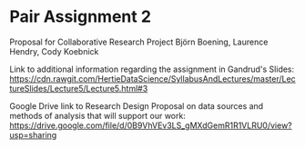 # Pair Assignment 2
Proposal for Collaborative Research Project
Björn Boening, Laurence Hendry, Cody Koebnick 

Link to additional information regarding the assignment in Gandrud's Slides: https://cdn.rawgit.com/HertieDataScience/SyllabusAndLectures/master/LectureSlides/Lecture5/Lecture5.html#3

Google Drive link to Research Design Proposal on data sources and methods of analysis that will support our work: https://drive.google.com/file/d/0B9VhVEv3LS_gMXdGemR1R1VLRU0/view?usp=sharing


